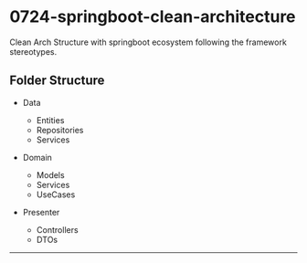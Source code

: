 # 0724-springboot-clean-architecture

Clean Arch Structure with springboot ecosystem
following the framework stereotypes. 

## Folder Structure

- Data 
  - Entities
  - Repositories
  - Services


- Domain
  - Models
  - Services
  - UseCases


- Presenter
  - Controllers
  - DTOs 

---